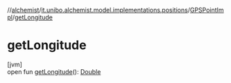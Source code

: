 //[alchemist](../../../index.md)/[it.unibo.alchemist.model.implementations.positions](../index.md)/[GPSPointImpl](index.md)/[getLongitude](get-longitude.md)

# getLongitude

[jvm]\
open fun [getLongitude](get-longitude.md)(): [Double](https://kotlinlang.org/api/latest/jvm/stdlib/kotlin/-double/index.html)
